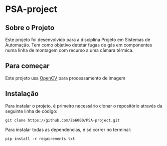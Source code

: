# PSA-project


## Sobre o Projeto

Este projeto foi desenvolvido para a disciplina Projeto em Sistemas de Automação. Tem como objetivo detetar fugas de gás em componentes numa linha de montagem com recurso a uma câmara térmica.

## Para começar

Este projeto usa [OpenCV](https://opencv.org/) para processamento de imagem

## Instalação
Para instalar o projeto, é primeiro necessário clonar o repositório através da seguinte linha de código:
```
git clone https://github.com/Ze6000/PSA-project.git

```

Para instalar todas as dependencias, é só correr no terminal:
```
pip install -r requirements.txt
```
